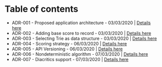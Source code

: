 # Table of contents

- ADR-001 - Proposed application architecture - 03/03/2020    | [Details here](./ADR-001.md)
- ADR-002 - Adding base score to record - 03/03/2020          | [Details here](./ADR-002.md)
- ADR-003 - Selecting Trie as data structure - 03/03/2020     | [Details here](./ADR-003.md)
- ADR-004 - Scoring strategy - 06/03/2020                     | [Details here](./ADR-004.md)
- ADR-005 - API Versioning - 06/03/2020                       | [Details here](./ADR-005.md)
- ADR-006 - Nondeterministic algorithm - 07/03/2020           | [Details here](./ADR-006.md)
- ADR-007 - Diacritics support - 07/03/2020                   | [Details here](./ADR-007.md)